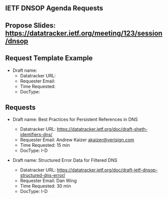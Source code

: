 ## IETF DNSOP Agenda Requests

## Propose Slides: https://datatracker.ietf.org/meeting/123/session/dnsop

## Request Template Example

*   Draft name:
    - Datatracker URL:
    - Requester Email:
    - Time Requested:
    - DocType:

## Requests

*   Draft name: Best Practices for Persistent References in DNS
    - Datatracker URL: https://datatracker.ietf.org/doc/draft-sheth-identifiers-dns/
    - Requester Email: Andrew Kaizer <akaizer@verisign.com>
    - Time Requested: 15 min
    - DocType: I-D

*   Draft name: Structured Error Data for Filtered DNS
    - Datatracker URL: https://datatracker.ietf.org/doc/draft-ietf-dnsop-structured-dns-error/
    - Requester Email: Dan Wing
    - Time Requested: 30 min
    - DocType: I-D
